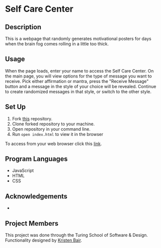 # Self Care Center

## Description
  This is a webpage that randomly generates motivational posters for days when the brain fog comes rolling in a little too thick.

## Usage
  When the page loads, enter your name to access the Self Care Center. On the main page, you will view options for the type of message you want to receive.
  Pick either affirmation or mantra, press the "Receive Message" button and a message in the style of your choice will be revealed. Continue to create randomized messages in that style, or switch to the other style.

<!-- ![link](create giphy) -->

## Set Up
1. Fork [this]() repository.
2. Clone forked repository to your machine.
3. Open repository in your command line.
4. Run `open index.html` to view it in the browser

To access from your web browser click this [link]().

## Program Languages
* JavaScript
* HTML
* CSS

## Acknowledgements
*

## Project Members
This project was done through the Turing School of Software & Design. Functionality designed by [Kristen Bair](https://github.com/kristenmb).
